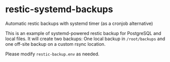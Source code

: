 # restic-systemd-backups

Automatic restic backups with systemd timer (as a cronjob alternative)

This is an example of systemd-powered restic backup for PostgreSQL and local files.
It will create two backups: One local backup in `/root/backups` and one off-site backup on a custom rsync location.

Please modify `restic-backup.env` as needed.
